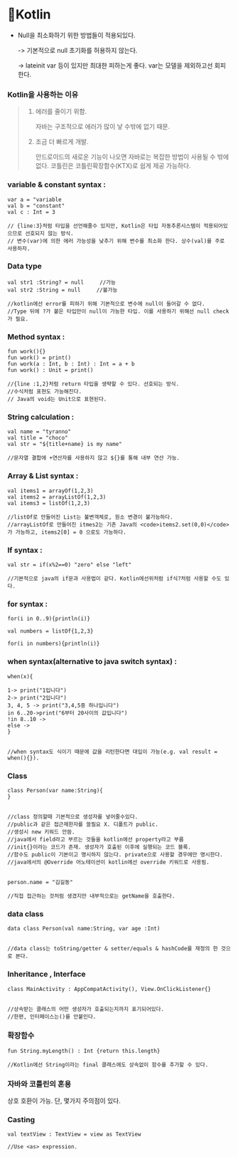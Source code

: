 # :rocket:Kotlin

+ Null을 최소화하기 위한 방법들이 적용되있다.

  -> 기본적으로 null 초기화를 허용하지 않는다.

  -> lateinit var 등이 있지만 최대한 피하는게 좋다. var는 모델을 제외하고선 회피한다.
  
  

<h3>Kotlin을 사용하는 이유</h3>

> 1. 에러를 줄이기 위함.
>
>    자바는 구조적으로 에러가 많이 낳 수밖에 없기 때문.
>
> 2. 조금 더 빠르게 개발.
>
>    안드로이드의 새로운 기능이 나오면 자바로는 복잡한 방법이 사용될 수 밖에 없다. 코틀린은 코틀린확장함수(KTX)로 쉽게 제공 가능하다.



### variable & constant syntax : 

`````ko
var a = "variable
val b = "constant"
val c : Int = 3

// {line:3}처럼 타입을 선언해줄수 있지만, Kotlin은 타입 자동추론시스템이 적용되어있으므로 선호되지 않는 방식.
// 변수(var)에 의한 에러 가능성을 낮추기 위해 변수를 최소화 한다. 상수(val)를 주로 사용하자.
`````



<h3> Data type</h3>

`````ko
val str1 :String? = null     //가능
val str2 :String = null		//불가능

//kotlin에선 error를 피하기 위해 기본적으로 변수에 null이 들어갈 수 없다.
//Type 뒤에 ?가 붙은 타입만이 null이 가능한 타입. 이를 사용하기 위해선 null check가 필요.

`````



### Method syntax :

`````ko
fun work(){}
fun work() = print()
fun work(a : Int, b : Int) : Int = a + b
fun work() : Unit = print()

//{line :1,2}처럼 return 타입을 생략할 수 있다. 선호되는 방식.
//수식처럼 표현도 가능해진다.
// Java의 void는 Unit으로 표현된다.
`````



### String calculation : 

`````ko
val name = "tyranno"
val title = "choco"
val str = "${title+name} is my name"

//문자열 결합에 +연산자를 사용하지 않고 ${}를 통해 내부 연산 가능.

`````



 ### Array & List syntax :

`````ko
val items1 = arrayOf(1,2,3)
val items2 = arrayListOf(1,2,3)
val items3 = listOf(1,2,3)

//listOf로 만들어진 List는 불변객체로, 원소 변경이 불가능하다.
//arrayListOf로 만들어진 itmes2는 기존 Java의 <code>items2.set(0,0)</code>가 가능하고, items2[0] = 0 으로도 가능하다.
`````





### If syntax : 

`````ko
val str = if(x%2==0) "zero" else "left"

//기본적으로 java의 if문과 사용법이 같다. Kotlin에선위처럼 if식?처럼 사용할 수도 있다.
`````



<h3>for syntax : </h3>

`````ko
for(i in 0..9){println(i)}

val numbers = listOf{1,2,3}

for(i in numbers){println(i)}

`````



<h3>when syntax(alternative to java switch syntax) : </h3>

`````ko
when(x){

1-> print("1입니다")
2-> print("2입니다")
3, 4, 5 -> print("3,4,5중 하나입니다")
in 6..20->print("6부터 20사이의 값입니다")
!in 8..10 ->
else ->
}


//when syntax도 식이기 때문에 값을 리턴한다면 대입이 가능(e.g. val result = when(){}).
`````



<h3>Class</h3>

`````ko
class Person(var name:String){
}


//class 정의할때 기본적으로 생성자를 넣어줄수있다.
//public과 같은 접근제한자를 쓸필요 X. 디폴트가 public.
//생성시 new 키워드 안씀.
//java에서 field라고 부르는 것들을 kotlin에선 property라고 부름
//init{}이라는 코드가 존재. 생성자가 호출된 이후에 실행되는 코드 블록.
//함수도 public이 기본이고 명시하지 않는다. private으로 사용할 경우에만 명시한다.
//java에서의 @Override 어노테이션이 kotlin에선 override 키워드로 사용됨.


person.name = "김길동" 

//직접 접근하는 것처럼 생겼지만 내부적으로는 getName을 호출한다.
`````



<h3>data class</h3>

`````ko
data class Person(val name:String, var age :Int)


//data class는 toString/getter & setter/equals & hashCode를 재정의 한 것으로 본다.
`````



<h3> Inheritance , Interface</h3>

`````ko
class MainActivity : AppCompatActivity(), View.OnClickListener{}


//상속받는 클래스의 어떤 생성자가 호출되는지까지 표기되어있다.
//한편, 인터페이스는()를 안붙인다.
`````



<h3>확장함수</h3>

`````ko
fun String.myLength() : Int {return this.length}

//Kotlin에선 String이라는 final 클래스에도 상속없이 함수를 추가할 수 있다.

`````



<h3>자바와 코틀린의 혼용</h3>

상호 호환이 가능. 단, 몇가지 주의점이 있다.



### Casting

`````ko
val textView : TextView = view as TextView

//Use <as> expression.
`````

